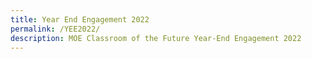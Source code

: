 ```yaml
---
title: Year End Engagement 2022
permalink: /YEE2022/
description: MOE Classroom of the Future Year-End Engagement 2022
---
```


